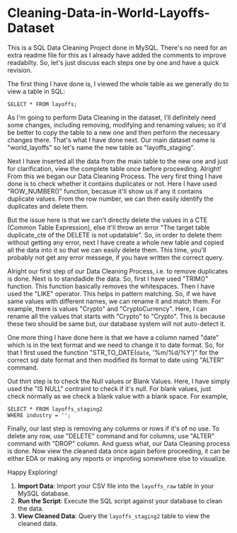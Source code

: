 # Cleaning-Data-in-World-Layoffs-Dataset
This is a SQL Data Cleaning Project done in MySQL.
There's no need for an extra readme file for this as I already have added the comments to improve readabilty. So, let's just discuss each steps one by one and have a quick revision.

The first thing I have done is, I viewed the whole table as we generally do to view a table in SQL:

    SELECT * FROM layoffs;

As I'm going to perform Data Cleaning in the dataset, I'll definitely need some changes, including removing, modifying and renaming values; so it'd be better to copy the table to a new one and then perform the necessary changes there. That's what I have done next. Our main dataset name is "world_layoffs" so let's name the new table as "layoffs_staging".

Next I have inserted all the data from the main table to the new one and just for clarification, view the complete table once before proceeding. Alright! From this we began our Data Cleaning Process. The very first thing I have done is to check whether it contains duplicates or not. Here I have used "ROW_NUMBER()" function, becasue it'll show us if any it contains duplicate values. From the row number, we can then easily identify the duplicates and delete them.

But the issue here is that we can't directly delete the values in a CTE (Common Table Expression), else it'll throw an error "The target table duplicate_cte of the DELETE is not updatable". So, in order to delete them without getting any error, next I have create a whole new table and copied all the data into it so that we can easily delete them.
This time, you'll probably not get any error messege, if you have written the correct query.

Alright our first step of our Data Cleaning Process, i.e. to remove duplicates is done. Next is to standadide the data. So, first I have used "TRIM()" function. This function basically removes the whitespaces. Then I have used the "LIKE" operator. This helps in pattern matching. So, if we have same values with different names, we can rename it and match them. For example, there is values "Crypto" and "CryptoCurrency". Here, I can rename all the values that starts with "Crypto" to "Crypto". This is because these two should be same but, our database system will not auto-detect it. 

One more thing I have done here is that we have a column named "date" which is in the text format and we need to change it to date format. So, for that I first used the function "STR_TO_DATE(`date`, '%m/%d/%Y')" for the correct sql date format and then modified its format to date using "ALTER" command.

Out thirt step is to check the Null values or Blank Values. Here, I have simply used the "IS NULL" contraint to check if it's null. For blank values, just check normally as we check a blank value with a blank space. For example,

    SELECT * FROM layoffs_staging2
    WHERE industry = '';

Finally, our last step is removing any columns or rows if it's of no use. To delete any row, use "DELETE" command and for columns, use "ALTER" command with "DROP" column. And guess what, our Data Cleaning process is done. Now view the cleaned data once again before proceeding, it can be either EDA or making any reports or improting somewhere else to visualize. 

Happy Exploring!

1. **Import Data**: Import your CSV file into the `layoffs_raw` table in your MySQL database.
2. **Run the Script**: Execute the SQL script against your database to clean the data.
3. **View Cleaned Data**: Query the `layoffs_staging2` table to view the cleaned data.
